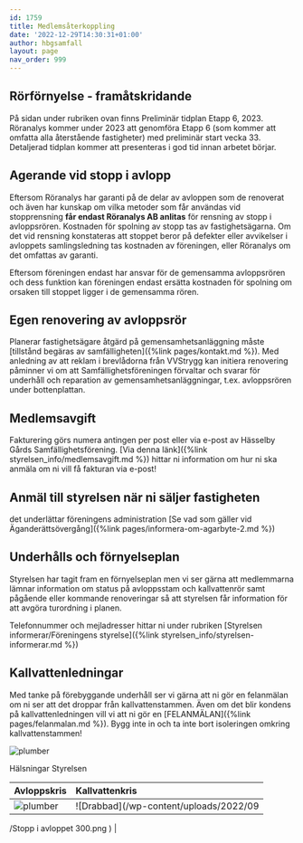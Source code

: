 ```yaml
---
id: 1759
title: Medlemsåterkoppling
date: '2022-12-29T14:30:31+01:00'
author: hbgsamfall
layout: page
nav_order: 999
---
```


## Rörförnyelse - framåtskridande  
På sidan under rubriken ovan finns Preliminär tidplan Etapp 6, 2023. Röranalys kommer under 2023 att genomföra Etapp 6 (som kommer att omfatta alla återstående fastigheter) med preliminär start vecka 33. 
Detaljerad tidplan kommer att presenteras i god tid innan arbetet börjar.

## Agerande vid stopp i avlopp
Eftersom Röranalys har garanti på de delar av avloppen som de renoverat och även har kunskap om vilka metoder som får användas vid stopprensning **får endast Röranalys AB anlitas** för rensning av stopp i avloppsrören. Kostnaden för spolning av stopp tas av fastighetsägarna. Om det vid rensning konstateras att stoppet beror på defekter eller avvikelser i avloppets samlingsledning tas kostnaden av föreningen, eller Röranalys om det omfattas av garanti.

Eftersom föreningen endast har ansvar för de gemensamma avloppsrören och dess funktion kan föreningen endast ersätta kostnaden för spolning om orsaken till stoppet ligger i de gemensamma rören.

## Egen renovering av avloppsrör
Planerar fastighetsägare åtgärd på gemensamhetsanläggning måste [tillstånd begäras av samfälligheten]({%link pages/kontakt.md %}). 
Med anledning av att reklam i brevlådorna från VVStrygg kan initiera renovering påminner vi om att Samfällighetsföreningen förvaltar och svarar för underhåll och reparation av gemensamhetsanläggningar, t.ex. avloppsrören under bottenplattan. 

## Medlemsavgift
Fakturering görs numera antingen per post eller via e-post av Hässelby Gårds Samfällighetsförening.
[Via denna länk]({%link styrelsen_info/medlemsavgift.md %}) hittar ni information om hur ni ska anmäla om ni vill få fakturan via e-post! 

## Anmäl till styrelsen när ni säljer fastigheten
det underlättar föreningens administration
[Se vad som gäller vid Äganderättsövergång]({%link pages/informera-om-agarbyte-2.md %}) 

## Underhålls och förnyelseplan
Styrelsen har tagit fram en förnyelseplan men vi ser gärna att medlemmarna lämnar information om status på avloppsstam och kallvattenrör samt pågående eller kommande renoveringar så att styrelsen får information för att avgöra turordning i planen.

Telefonnummer och mejladresser hittar ni under rubriken [Styrelsen informerar/Föreningens styrelse]({%link styrelsen_info/styrelsen-informerar.md %}) 

## Kallvattenledningar
Med tanke på förebyggande underhåll ser vi gärna att ni gör en felanmälan om ni ser att det droppar från kallvattenstammen. Även om det blir kondens på kallvattenledningen vill vi att ni gör en [FELANMÄLAN]({%link pages/felanmalan.md %}). 
Bygg inte in och ta inte bort isoleringen omkring kallvattenstammen!

![plumber](/wp-content/uploads/2015/02/Underhållsplanering-W300.png)

Hälsningar
Styrelsen

| Avloppskris | Kallvattenkris |
|:-------------|:------------------|
| ![plumber](/wp-content/uploads/2015/02/Underhållsplanering-W300.png) |![Drabbad](/wp-content/uploads/2022/09
/Stopp i avloppet 300.png
) |


